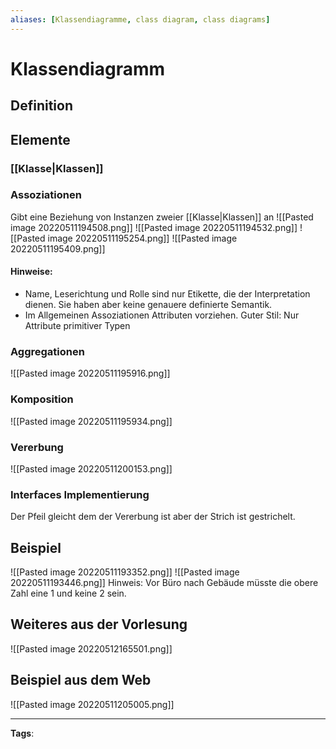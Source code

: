 ```yaml
---
aliases: [Klassendiagramme, class diagram, class diagrams]
---
```


# Klassendiagramm

## Definition

## Elemente

### [[Klasse|Klassen]]

### Assoziationen

Gibt eine Beziehung von Instanzen zweier [[Klasse|Klassen]] an
![[Pasted image 20220511194508.png]]
![[Pasted image 20220511194532.png]]
![[Pasted image 20220511195254.png]]
![[Pasted image 20220511195409.png]]

#### Hinweise:

- Name, Leserichtung und Rolle sind nur Etikette, die der Interpretation dienen. Sie haben aber keine genauere definierte Semantik.
- Im Allgemeinen Assoziationen Attributen vorziehen. Guter Stil: Nur Attribute primitiver Typen

### Aggregationen

![[Pasted image 20220511195916.png]]

### Komposition

![[Pasted image 20220511195934.png]]

### Vererbung

![[Pasted image 20220511200153.png]]

### Interfaces Implementierung

Der Pfeil gleicht dem der Vererbung ist aber der Strich ist gestrichelt.

## Beispiel

![[Pasted image 20220511193352.png]]
![[Pasted image 20220511193446.png]]
Hinweis: Vor Büro nach Gebäude müsste die obere Zahl eine 1 und keine 2 sein.

## Weiteres aus der Vorlesung

![[Pasted image 20220512165501.png]]

## Beispiel aus dem Web

![[Pasted image 20220511205005.png]]

---

**Tags**:
